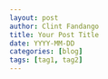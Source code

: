 ```yaml
---
layout: post
author: Clint Fandango
title: Your Post Title
date: YYYY-MM-DD
categories: [blog]
tags: [tag1, tag2]
---
```

